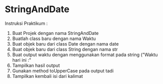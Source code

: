 # StringAndDate
Instruksi Praktikum :
1. Buat Projek dengan nama StringAndDate
2. Buatlah class baru dengan nama Waktu
3. Buat objek baru dari class Date dengan nama date
4. Buat objek baru dari class String dengan nama str
5. Buat output waktu dengan menggunakan format pada string ("Waktu hari ini :"
6. Tampilkan hasil output
7. Gunakan method toUpperCase pada output tadi
8. Tampilkan kembali isi dari kalimat
